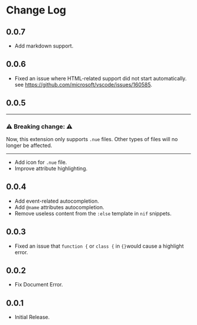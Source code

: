 # Change Log

## 0.0.7

- Add markdown support.

## 0.0.6

- Fixed an issue where HTML-related support did not start automatically. see <https://github.com/microsoft/vscode/issues/160585>.

## 0.0.5

---

### ⚠️  Breaking change: ⚠️

Now, this extension only supports `.nue` files. Other types of files will no longer be affected.

---

- Add icon for `.nue` file.
- Improve attribute highlighting.

## 0.0.4

- Add event-related autocompletion.
- Add `@name` attributes autocompletion.
- Remove useless content from the `:else` template in `nif` snippets.

## 0.0.3

- Fixed an issue that `function {` or `class {` in `{}`would cause a highlight error.

## 0.0.2

- Fix Document Error.

## 0.0.1

- Initial Release.
